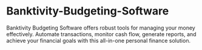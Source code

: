 # Banktivity-Budgeting-Software
Banktivity Budgeting Software offers robust tools for managing your money effectively. Automate transactions, monitor cash flow, generate reports, and achieve your financial goals with this all-in-one personal finance solution.
